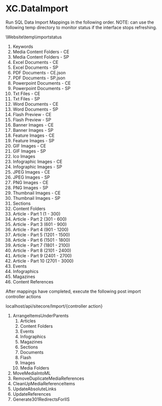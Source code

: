 # XC.DataImport


Run SQL Data Import Mappings in the following order.  NOTE: can use the following temp directory to monitor status if the interface stops refreshing.

\Website\temp\importstatus

1. Keywords   
2. Media Content Folders - CE
3. Media Content Folders - SP
4. Excel Documents - CE
5. Excel Documents - SP
6. PDF Documents - CE.json
7. PDF Documents - SP.json
8. Powerpoint Documents - CE
9. Powerpoint Documents - SP
10. Txt Files - CE
11. Txt Files - SP
12. Word Documents - CE
13. Word Documents - SP
14. Flash Preview - CE
15. Flash Preview - SP
16. Banner Images - CE
17. Banner Images - SP
18. Feature Images - CE
19. Feature Images - SP
20. GIF Images - CE
21. GIF Images - SP
22. Ico Images
23. Infographic Images - CE
24. Infographic Images - SP
25. JPEG Images - CE
26. JPEG Images - SP
27. PNG Images - CE
28. PNG Images - SP
29. Thumbnail Images - CE
30. Thumbnail Images - SP
31. Sections
32. Content Folders
33. Article - Part 1 (1 - 300)
34. Article - Part 2 (301 - 600)
35. Article - Part 3 (601 - 900)
36. Article - Part 4 (901 - 1200)
37. Article - Part 5 (1201 - 1500)
38. Article - Part 6 (1501 - 1800)
39. Article - Part 7 (1801 - 2100)
40. Article - Part 8 (2101 - 2400)
41. Article - Part 9 (2401 - 2700)
42. Article - Part 10 (2701 - 3000)
42. Events
43. Infographics
44. Magazines
45. Content References

After mappings have completed, execute the following post import controller actions

localhost/api/sitecore/Import/\{controller action}

1. ArrangeItemsUnderParents
   1.  Articles  
   2.  Content Folders
   3.  Events
   4.  Infographics
   5.  Magazines
   6.  Sections
   7.  Documents
   8.  Flash
   9.  Images
   10. Media Folders
2. MoveMediaIntoML
3. RemoveDuplicateMediaReferences
4. CleanUpMediaReferenceItems
5. UpdateAbsoluteLinks
6. UpdateReferences
7. Generate301RedirectsForIIS

